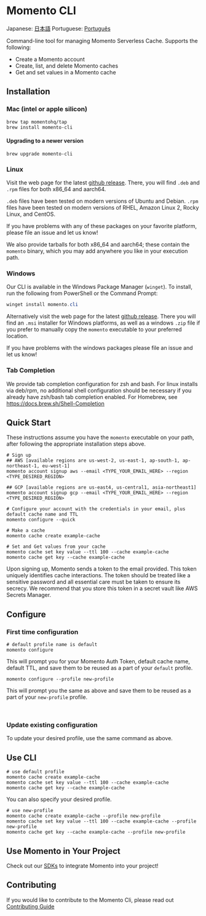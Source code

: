 # Momento CLI

Japanese: [日本語](README.ja.md)
Portuguese: [Português](README.pt.md)

Command-line tool for managing Momento Serverless Cache.  Supports the following:

* Create a Momento account
* Create, list, and delete Momento caches
* Get and set values in a Momento cache



## Installation

### Mac (intel or apple silicon)

```
brew tap momentohq/tap
brew install momento-cli
```

#### Upgrading to a newer version

```
brew upgrade momento-cli
```

### Linux

Visit the web page for the latest [github release](https://github.com/momentohq/momento-cli/releases).
There, you will find `.deb` and `.rpm` files for both x86_64 and aarch64.

`.deb` files have been tested on modern versions of Ubuntu and Debian.
`.rpm` files have been tested on modern versions of RHEL, Amazon Linux 2, Rocky Linux, and CentOS.

If you have problems with any of these packages on your favorite platform, please file an issue and let us know!

We also provide tarballs for both x86_64 and aarch64; these contain the `momento` binary,
which you may add anywhere you like in your execution path.

### Windows

Our CLI is available in the Windows Package Manager (`winget`). To install, run the following from PowerShell or the Command Prompt:

```powershell
winget install momento.cli
```

Alternatively visit the web page for the latest [github release](https://github.com/momentohq/momento-cli/releases).
There you will find an `.msi` installer for Windows platforms, as well as a windows `.zip` file if
you prefer to manually copy the `momento` executable to your preferred location.

If you have problems with the windows packages please file an issue and let us know!

### Tab Completion

We provide tab completion configuration for zsh and bash.  For linux installs via deb/rpm, no additional shell
configuration should be necessary if you already have zsh/bash tab completion enabled.  For Homebrew, see
https://docs.brew.sh/Shell-Completion

## Quick Start

These instructions assume you have the `momento` executable on your path, after following
the appropriate installation steps above.

```
# Sign up
## AWS [available regions are us-west-2, us-east-1, ap-south-1, ap-northeast-1, eu-west-1]
momento account signup aws --email <TYPE_YOUR_EMAIL_HERE> --region <TYPE_DESIRED_REGION>

## GCP [available regions are us-east4, us-central1, asia-northeast1]
momento account signup gcp --email <TYPE_YOUR_EMAIL_HERE> --region <TYPE_DESIRED_REGION>

# Configure your account with the credentials in your email, plus default cache name and TTL
momento configure --quick

# Make a cache
momento cache create example-cache

# Set and Get values from your cache
momento cache set key value --ttl 100 --cache example-cache
momento cache get key --cache example-cache
```

Upon signing up, Momento sends a token to the email provided. This token uniquely identifies cache interactions. The token should be treated like a sensitive password and all essential care must be taken to ensure its secrecy. We recommend that you store this token in a secret vault like AWS Secrets Manager.

## Configure

### First time configuration

```
# default profile name is default
momento configure
```

This will prompt you for your Momento Auth Token, default cache name, default TTL, and save them to be reused as a part of your `default` profile.

```
momento configure --profile new-profile
```

This will prompt you the same as above and save them to be reused as a part of your `new-profile` profile.

<br>

### Update existing configuration

To update your desired profile, use the same command as above.

## Use CLI

```
# use default profile
momento cache create example-cache
momento cache set key value --ttl 100 --cache example-cache
momento cache get key --cache example-cache
```

You can also specify your desired profile.

```
# use new-profile
momento cache create example-cache --profile new-profile
momento cache set key value --ttl 100 --cache example-cache --profile new-profile
momento cache get key --cache example-cache --profile new-profile
```

## Use Momento in Your Project

Check out our [SDKs](https://github.com/momentohq/client-sdk-examples) to integrate Momento into your project!

## Contributing

If you would like to contribute to the Momento Cli, please read out [Contributing Guide](./CONTRIBUTING.md)
